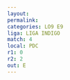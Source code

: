 ```yaml
---
layout: 
permalink: 
categories: LO9 E9
liga: LIGA INDIGO
match: 4
local: PDC
r1: 0
r2: 2
out: E
---
```

